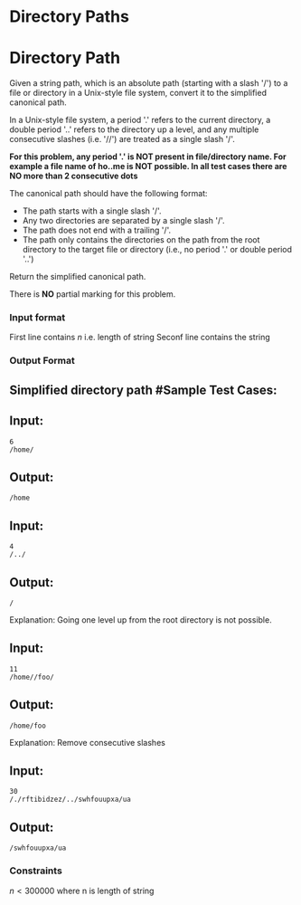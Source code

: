 # Directory Paths

# Directory Path

Given a string path, which is an absolute path (starting with a slash '/') to a file or directory in a Unix-style file system, convert it to the simplified canonical path.

In a Unix-style file system, a period '.' refers to the current directory, a double period '..' refers to the directory up a level, and any multiple consecutive slashes (i.e. '//') are treated as a single slash '/'. 

**For this problem, any period '.' is NOT present in file/directory name. For example a file name of ho..me is NOT possible. In all test cases there are NO more than 2 consecutive dots**

The canonical path should have the following format:


* The path starts with a single slash '/'.
* Any two directories are separated by a single slash '/'.
* The path does not end with a trailing '/'.
* The path only contains the directories on the path from the root directory to the target file or directory (i.e., no period '.' or double period '..')

Return the simplified canonical path.

There is **NO** partial marking for this problem.
### Input format
First line contains $n$ i.e. length of string
Seconf line contains the string

### Output Format
Simplified directory path
#Sample Test Cases:
------------

Input:
------------

```
6
/home/
```
Output:
------------

```
/home
```

Input:
------------

```
4
/../
```

Output:
------------

```
/
```
Explanation: Going one level up from the root directory is not possible.

Input:
------------

```
11
/home//foo/
```

Output:
------------
```
/home/foo
```
Explanation: Remove consecutive slashes


Input:
------------

```
30
/./rftibidzez/../swhfouupxa/ua
```

Output:
------------
```
/swhfouupxa/ua
```

### Constraints
$n < 300000$ where n is length of string